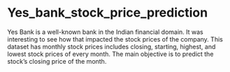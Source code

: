 # Yes_bank_stock_price_prediction
Yes Bank is a well-known bank in the Indian financial domain. It was interesting to see how that impacted the stock prices of the company. This dataset has monthly stock prices includes closing, starting, highest, and lowest stock prices of every month. The main objective is to predict the stock’s closing price of the month.
